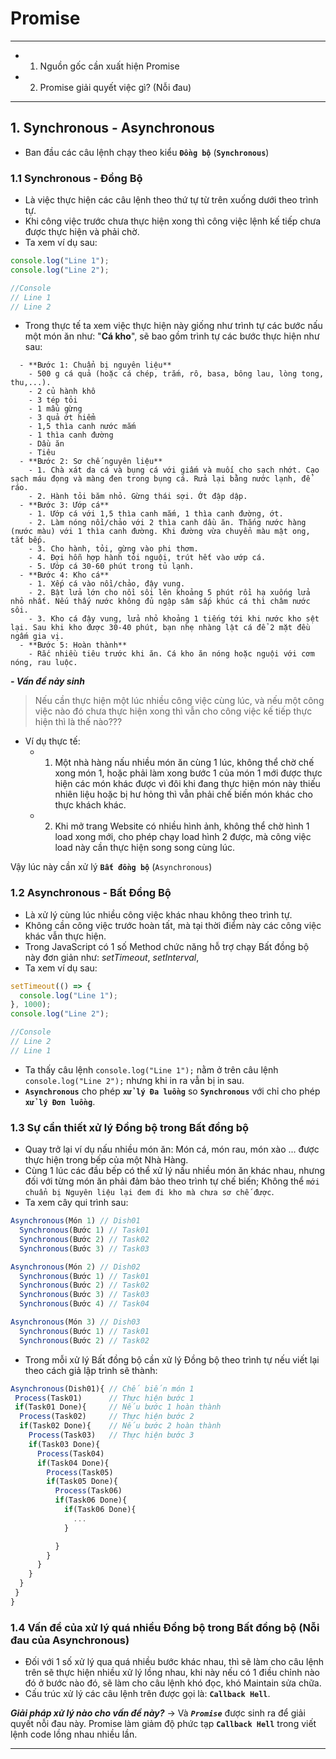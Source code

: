 # Promise

---

- 1. Nguồn gốc cần xuất hiện Promise
- 2. Promise giải quyết việc gì? (Nỗi đau)

---

## 1. Synchronous - Asynchronous

- Ban đầu các câu lệnh chạy theo kiểu **`Đồng bộ`** (**`Synchronous`**)

### 1.1 Synchronous - Đồng Bộ

- Là việc thực hiện các câu lệnh theo thứ tự từ trên xuống dưới theo trình tự.
- Khi công việc trước chưa thực hiện xong thì công việc lệnh kế tiếp chưa được thực hiện và phải chờ.
- Ta xem ví dụ sau:

```js
console.log("Line 1");
console.log("Line 2");

//Console
// Line 1
// Line 2
```

- Trong thực tế ta xem việc thực hiện này giống như trình tự các bước nấu một món ăn như: "**Cá kho**", sẽ bao gồm trình tự các bước thực hiện như sau:

```
  - **Bước 1: Chuẩn bị nguyên liệu**
    - 500 g cá quả (hoặc cá chép, trắm, rô, basa, bông lau, lòng tong, thu,...).
    - 2 củ hành khô
    - 3 tép tỏi
    - 1 mẩu gừng
    - 3 quả ớt hiểm
    - 1,5 thìa canh nước mắm
    - 1 thìa canh đường
    - Dầu ăn
    - Tiêu
  - **Bước 2: Sơ chế nguyên liệu**
    - 1. Chà xát da cá và bụng cá với giấm và muối cho sạch nhớt. Cạo sạch máu đọng và màng đen trong bụng cá. Rửa lại bằng nước lạnh, để ráo.
    - 2. Hành tỏi băm nhỏ. Gừng thái sợi. Ớt đập dập.
  - **Bước 3: Ướp cá**
    - 1. Ướp cá với 1,5 thìa canh mắm, 1 thìa canh đường, ớt.
    - 2. Làm nóng nồi/chảo với 2 thìa canh dầu ăn. Thắng nước hàng (nước màu) với 1 thìa canh đường. Khi đường vừa chuyển màu mật ong, tắt bếp.
    - 3. Cho hành, tỏi, gừng vào phi thơm.
    - 4. Đợi hỗn hợp hành tỏi nguội, trút hết vào ướp cá.
    - 5. Ướp cá 30-60 phút trong tủ lạnh.
  - **Bước 4: Kho cá**
    - 1. Xếp cá vào nồi/chảo, đậy vung.
    - 2. Bật lửa lớn cho nồi sôi lên khoảng 5 phút rồi hạ xuống lửa nhỏ nhất. Nếu thấy nước không đủ ngập sâm sấp khúc cá thì châm nước sôi.
    - 3. Kho cá đậy vung, lửa nhỏ khoảng 1 tiếng tới khi nước kho sệt lại. Sau khi kho được 30-40 phút, bạn nhẹ nhàng lật cá để 2 mặt đều ngấm gia vị.
  - **Bước 5: Hoàn thành**
    - Rắc nhiều tiêu trước khi ăn. Cá kho ăn nóng hoặc nguội với cơm nóng, rau luộc.
```

**_- Vấn đề nảy sinh_**

> Nếu cần thực hiện một lúc nhiều công việc cùng lúc, và nếu một công việc nào đó chưa thực hiện xong thì vẫn cho công việc kế tiếp thực hiện thì là thế nào???

- Ví dụ thực tế:
  - 1. Một nhà hàng nấu nhiều món ăn cùng 1 lúc, không thể chờ chế xong món 1, hoặc phải làm xong bước 1 của món 1 mới được thực hiện các món khác được vì đôi khi đang thực hiện món này thiếu nhiên liệu hoặc bị hư hỏng thì vẫn phải chế biến món khác cho thực khách khác.
  - 2. Khi mở trang Website có nhiều hình ảnh, không thể chờ hình 1 load xong mới, cho phép chạy load hình 2 được, mà công việc load này cần thực hiện song song cùng lúc.

Vậy lúc này cần xử lý **`Bất đồng bộ`** (`Asynchronous`)

### 1.2 Asynchronous - Bất Đồng Bộ

- Là xử lý cùng lúc nhiều công việc khác nhau không theo trình tự.
- Không cần công việc trước hoàn tất, mà tại thời điểm này các công việc khác vẫn thực hiện.
- Trong JavaScript có 1 số Method chức năng hỗ trợ chạy Bất đồng bộ này đơn giản như: _setTimeout_, _setInterval_,
- Ta xem ví dụ sau:

```js
setTimeout(() => {
  console.log("Line 1");
}, 1000);
console.log("Line 2");

//Console
// Line 2
// Line 1
```

- Ta thấy câu lệnh `console.log("Line 1");` nằm ở trên câu lệnh `console.log("Line 2");` nhưng khi in ra vẫn bị in sau.
- **`Asynchronous`** cho phép **`xử lý Đa luồng`** so **`Synchronous`** với chỉ cho phép **`xử lý Đơn luồng`**.

### 1.3 Sự cần thiết xử lý Đồng bộ trong Bất đồng bộ

- Quay trở lại ví dụ nấu nhiều món ăn: Món cá, món rau, món xào ... được thực hiện trong bếp của một Nhà Hàng.
- Cùng 1 lúc các đầu bếp có thể xử lý nấu nhiều món ăn khác nhau, nhưng đối với từng món ăn phải đảm bảo theo trình tự chế biến; Không thể `mới chuẩn bị Nguyên liệu lại đem đi kho mà chưa sơ chế được`.
- Ta xem cây qui trình sau:

```js
Asynchronous(Món 1) // Dish01
  Synchronous(Bước 1) // Task01
  Synchronous(Bước 2) // Task02
  Synchronous(Bước 3) // Task03

Asynchronous(Món 2) // Dish02
  Synchronous(Bước 1) // Task01
  Synchronous(Bước 2) // Task02
  Synchronous(Bước 3) // Task03
  Synchronous(Bước 4) // Task04

Asynchronous(Món 3) // Dish03
  Synchronous(Bước 1) // Task01
  Synchronous(Bước 2) // Task02
```

- Trong mỗi xử lý Bất đồng bộ cần xử lý Đồng bộ theo trình tự nếu viết lại theo cách giả lập trình sẽ thành:

```js
Asynchronous(Dish01){ // Chế biến món 1
 Process(Task01)      // Thực hiện bước 1
 if(Task01 Done){     // Nếu bước 1 hoàn thành
  Process(Task02)     // Thực hiện bước 2
  if(Task02 Done){    // Nếu bước 2 hoàn thành
    Process(Task03)   // Thực hiện bước 3
    if(Task03 Done){
      Process(Task04)
      if(Task04 Done){
        Process(Task05)
        if(Task05 Done){
          Process(Task06)
          if(Task06 Done){
            if(Task06 Done){
              ...
            }

          }
        }
      }
    }
  }
 }
}
```

### 1.4 Vấn đề của xử lý quá nhiều Đồng bộ trong Bất đồng bộ (Nỗi đau của Asynchronous)

- Đối với 1 số xử lý qua quá nhiều bước khác nhau, thì sẽ làm cho câu lệnh trên sẽ thực hiện nhiều xử lý lồng nhau, khi này nếu có 1 điều chỉnh nào đó ở bước nào đó, sẽ làm cho câu lệnh khó đọc, khó Maintain sửa chữa.
- Cấu trúc xử lý các câu lệnh trên được gọi là: **`Callback Hell`**.

**_Giải pháp xử lý nào cho vấn đề này?_**
-> Và **_`Promise`_** được sinh ra để giải quyết nỗi đau này.
Promise làm giảm độ phức tạp **`Callback Hell`** trong viết lệnh code lồng nhau nhiều lần.

---
